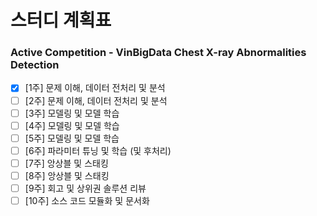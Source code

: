 # 스터디 계획표
### Active Competition - VinBigData Chest X-ray Abnormalities Detection
- [x] [1주] 문제 이해, 데이터 전처리 및 분석
- [ ] [2주] 문제 이해, 데이터 전처리 및 분석
- [ ] [3주] 모델링 및 모델 학습
- [ ] [4주] 모델링 및 모델 학습
- [ ] [5주] 모델링 및 모델 학습
- [ ] [6주] 파라미터 튜닝 및 학습 (및 후처리)
- [ ] [7주] 앙상블 및 스태킹
- [ ] [8주] 앙상블 및 스태킹
- [ ] [9주] 회고 및 상위권 솔루션 리뷰
- [ ] [10주] 소스 코드 모듈화 및 문서화
